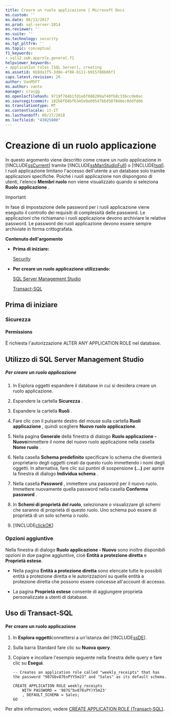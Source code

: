 ```yaml
---
title: Creare un ruolo applicazione | Microsoft Docs
ms.custom: ''
ms.date: 06/13/2017
ms.prod: sql-server-2014
ms.reviewer: ''
ms.suite: ''
ms.technology: security
ms.tgt_pltfrm: ''
ms.topic: conceptual
f1_keywords:
- sql12.swb.approle.general.f1
helpviewer_keywords:
- application roles [SQL Server], creating
ms.assetid: 6b8da1f5-3d8e-4f88-b111-b915788b06f1
caps.latest.revision: 26
author: VanMSFT
ms.author: vanto
manager: craigg
ms.openlocfilehash: 9719f784b1fd1e6f088209af40fb8c336ccde0ac
ms.sourcegitcommit: 182b8f68bfb345e9e69547b6d507840ec8ddfd8b
ms.translationtype: MT
ms.contentlocale: it-IT
ms.lasthandoff: 08/27/2018
ms.locfileid: "43025800"
---
```

# <a name="create-an-application-role"></a>Creazione di un ruolo applicazione
  In questo argomento viene descritto come creare un ruolo applicazione in [!INCLUDE[ssCurrent](../../../includes/sscurrent-md.md)] tramite [!INCLUDE[ssManStudioFull](../../../includes/ssmanstudiofull-md.md)] o [!INCLUDE[tsql](../../../includes/tsql-md.md)]. I ruoli applicazione limitano l'accesso dell'utente a un database solo tramite applicazioni specifiche. Poiché i ruoli applicazione non dispongono di utenti, l'elenco **Membri ruolo** non viene visualizzato quando si seleziona **Ruolo applicazione** .  
  
> [!IMPORTANT]  
>  In fase di impostazione delle password per i ruoli applicazione viene eseguito il controllo dei requisiti di complessità delle password. Le applicazioni che richiamano i ruoli applicazione devono archiviare le relative password. Le password dei ruoli applicazione devono essere sempre archiviate in forma crittografata.  
  
 **Contenuto dell'argomento**  
  
-   **Prima di iniziare:**  
  
     [Security](#Security)  
  
-   **Per creare un ruolo applicazione utilizzando:**  
  
     [SQL Server Management Studio](#SSMSProcedure)  
  
     [Transact-SQL](#TsqlProcedure)  
  
##  <a name="BeforeYouBegin"></a> Prima di iniziare  
  
###  <a name="Security"></a> Sicurezza  
  
####  <a name="Permissions"></a> Permissions  
 È richiesta l'autorizzazione ALTER ANY APPLICATION ROLE nel database.  
  
##  <a name="SSMSProcedure"></a> Utilizzo di SQL Server Management Studio  
  
##### <a name="to-create-an-application-role"></a>Per creare un ruolo applicazione  
  
1.  In Esplora oggetti espandere il database in cui si desidera creare un ruolo applicazione.  
  
2.  Espandere la cartella **Sicurezza** .  
  
3.  Espandere la cartella **Ruoli** .  
  
4.  Fare clic con il pulsante destro del mouse sulla cartella **Ruoli applicazione** , quindi scegliere **Nuovo ruolo applicazione**.  
  
5.  Nella pagina **Generale** della finestra di dialogo **Ruolo applicazione - Nuovo**immettere il nome del nuovo ruolo applicazione nella casella **Nome ruolo** .  
  
6.  Nella casella **Schema predefinito** specificare lo schema che diventerà proprietario degli oggetti creati da questo ruolo immettendo i nomi degli oggetti. In alternativa, fare clic sui puntini di sospensione **(...)** per aprire la finestra di dialogo **Individua schema** .  
  
7.  Nella casella **Password** , immettere una password per il nuovo ruolo. Immettere nuovamente quella password nella casella **Conferma password** .  
  
8.  In **Schemi di proprietà del ruolo**, selezionare o visualizzare gli schemi che saranno di proprietà di questo ruolo. Uno schema può essere di proprietà di un solo schema o ruolo.  
  
9. [!INCLUDE[clickOK](../../../includes/clickok-md.md)]  
  
### <a name="additional-options"></a>Opzioni aggiuntive  
 Nella finestra di dialogo **Ruolo applicazione - Nuovo** sono inoltre disponibili opzioni in due pagine aggiuntive, cioè **Entità a protezione diretta** e **Proprietà estese**.  
  
-   Nella pagina **Entità a protezione diretta** sono elencate tutte le possibili entità a protezione diretta e le autorizzazioni su quelle entità a protezione diretta che possono essere concesse all'account di accesso.  
  
-   La pagina **Proprietà estese** consente di aggiungere proprietà personalizzate a utenti di database.  
  
##  <a name="TsqlProcedure"></a> Uso di Transact-SQL  
  
#### <a name="to-create-an-application-role"></a>Per creare un ruolo applicazione  
  
1.  In **Esplora oggetti**connettersi a un'istanza del [!INCLUDE[ssDE](../../../includes/ssde-md.md)].  
  
2.  Sulla barra Standard fare clic su **Nuova query**.  
  
3.  Copiare e incollare l'esempio seguente nella finestra delle query e fare clic su **Esegui**.  
  
    ```  
    -- Creates an application role called "weekly_receipts" that has the password "987Gbv876sPYY5m23" and "Sales" as its default schema.  
  
    CREATE APPLICATION ROLE weekly_receipts   
        WITH PASSWORD = '987G^bv876sPY)Y5m23'   
        , DEFAULT_SCHEMA = Sales;  
    GO  
    ```  
  
 Per altre informazioni, vedere [CREATE APPLICATION ROLE &#40;Transact-SQL&#41;](/sql/t-sql/statements/create-application-role-transact-sql).  
  
  
